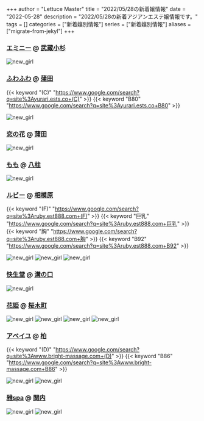 +++
author = "Lettuce Master"
title = "2022/05/28の新着嬢情報"
date = "2022-05-28"
description = "2022/05/28の新着アジアンエステ嬢情報です。"
tags = []
categories = ["新着嬢別情報"]
series = ["新着嬢別情報"]
aliases = ["migrate-from-jekyl"]
+++
### [エミニー](http://eminy.relaxnabi.com/) @ [武蔵小杉](/post/musashikosugi)


![new_girl](https://i.imgur.com/z8cevPv.jpeg)
### [ふわふわ](http://yurari.ests.co/) @ [蒲田](/post/kamata)
{{< keyword "(C)" "https://www.google.com/search?q=site%3Ayurari.ests.co+(C)" >}} {{< keyword "B80" "https://www.google.com/search?q=site%3Ayurari.ests.co+B80" >}} 

![new_girl](https://i.imgur.com/Rzwt9tq.jpeg)
### [恋の花](http://iyashimori.info/) @ [蒲田](/post/kamata)


![new_girl](https://i.imgur.com/olktYNV.jpeg)
### [もも](http://hfmo10.xyz/) @ [八柱](/post/yabashira)


![new_girl](https://i.imgur.com/XsyuYFM.jpeg)
### [ルビー](http://ruby.est888.com/) @ [相模原](/post/sagamihara)
{{< keyword "(F)" "https://www.google.com/search?q=site%3Aruby.est888.com+(F)" >}} {{< keyword "巨乳" "https://www.google.com/search?q=site%3Aruby.est888.com+巨乳" >}} {{< keyword "胸" "https://www.google.com/search?q=site%3Aruby.est888.com+胸" >}} {{< keyword "B92" "https://www.google.com/search?q=site%3Aruby.est888.com+B92" >}} 

![new_girl](https://i.imgur.com/P9oCTlS.jpeg)
![new_girl](https://i.imgur.com/mvX56ab.jpeg)
![new_girl](https://i.imgur.com/fN8YKAf.jpeg)
### [快生堂](http://hfml20.xyz/) @ [溝の口](/post/mizonoguchi)


![new_girl](https://i.imgur.com/TfoJK1p.jpeg)
### [花姫](https://okaeribaby.xyz/) @ [桜木町](/post/sakuragicho)


![new_girl](https://okaeribaby.xyz/_src/61026716/navi_01.png)
![new_girl](https://okaeribaby.xyz/_src/61026718/navi_02.png)
![new_girl](https://okaeribaby.xyz/_src/61026720/navi_03.png)
![new_girl](https://okaeribaby.xyz/_src/61026722/navi_04.png)
### [アベイユ](http://www.bright-massage.com/) @ [柏](/post/kashiwa)
{{< keyword "(D)" "https://www.google.com/search?q=site%3Awww.bright-massage.com+(D)" >}} {{< keyword "B86" "https://www.google.com/search?q=site%3Awww.bright-massage.com+B86" >}} 

![new_girl](https://i.imgur.com/ekKdm8A.jpeg)
![new_girl](https://i.imgur.com/hIqf8HI.jpeg)
### [雅spa](https://babyheart.info/) @ [関内](/post/kannai)


![new_girl](https://babyheart.info/staffPhoto/b20220528031918.jpg)
![new_girl](https://babyheart.info/staffPhoto/s20220528031918.jpg)
